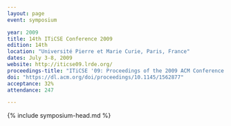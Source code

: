 ```yaml
---
layout: page
event: symposium

year: 2009
title: 14th ITiCSE Conference 2009
edition: 14th
location: "Université Pierre et Marie Curie, Paris, France"
dates: July 3-8, 2009
website: http://iticse09.lrde.org/
proceedings-title: "ITiCSE '09: Proceedings of the 2009 ACM Conference on Innovation and Technology in Computer Science Education"  
doi: "https://dl.acm.org/doi/proceedings/10.1145/1562877"
acceptance: 32%
attendance: 247

---
```


{% include symposium-head.md %}
